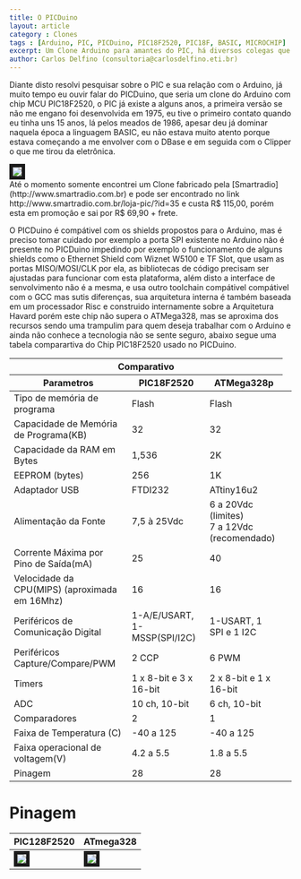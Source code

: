 ```yaml
---
title: O PICDuino
layout: article
category : Clones
tags : [Arduino, PIC, PICDuino, PIC18F2520, PIC18F, BASIC, MICROCHIP]
excerpt: Um Clone Arduino para amantes do PIC, há diversos colegas que falam que preferem o PIC, ainda não tive um argumento que justifique a escolha pelo PIC em relação ao ATMega, nem o contrário, acho que ambos tem suas vantagens.
author: Carlos Delfino (consultoria@carlosdelfino.eti.br)
---
```


Diante disto resolvi pesquisar sobre o PIC e sua relação com o Arduino, já muito tempo eu ouvir falar do PICDuino, 
que seria um clone do Arduino com chip MCU PIC18F2520, o PIC já existe a alguns anos, a primeira versão se não me 
engano foi desenvolvida em 1975, eu tive o primeiro contato quando eu tinha uns 15 anos, lá pelos meados de 1986, 
apesar deu já dominar naquela época a linguagem BASIC, eu não estava muito atento porque estava começando a me 
envolver com o DBase e em seguida com o Clipper o que me tirou da eletrônica.

<div class="imageBox" id="left">
<a rel="lightbox" title="PICDuino - PIC18F2520" href="/images/clones/PICDuino.jpg">
<img src="/images/clones/PICDuino-thumb.jpg"  border="6" />
</a>
</div>
Até o momento somente encontrei um Clone fabricado pela [Smartradio](http://www.smartradio.com.br) e pode ser 
encontrado no link http://www.smartradio.com.br/loja-pic/?id=35 e custa R$ 115,00, porém esta em promoção e sai 
por R$ 69,90 + frete.

O PICDuino é compátivel com os shields propostos para o Arduino, mas é preciso tomar cuidado por exemplo a porta
SPI existente no Arduino não é presente no PICDuino impedindo por exemplo o funcionamento de alguns shields como
o Ethernet Shield com Wiznet W5100 e TF Slot, que usam as portas MISO/MOSI/CLK por ela, as bibliotecas de código 
precisam ser ajustadas para funcionar com esta plataforma, além disto a interface de senvolvimento não é a mesma, 
e usa outro toolchain compátivel compátivel com o GCC mas sutis diferenças, sua arquitetura interna é também 
baseada em um processador Risc e construido internamente sobre a Arquitetura Havard porém este chip não supera o 
ATMega328, mas se aproxima dos recursos sendo uma trampulim para quem deseja trabalhar com o Arduino e ainda não 
conhece a tecnologia  não se sente seguro, abaixo segue uma tabela comparartiva do Chip PIC18F2520 usado no 
PICDuino.

<table>
<thead>
<tr>
<th colspan="3">Comparativo</th>
</tr>
<tr>
<th>Parametros</th><th>PIC18F2520</th><th>ATMega328p</th>
</tr>
</thead>
<tbody>
<tr>
<td>Tipo de memória de programa</td><td>Flash</td><td>Flash</td>
</tr>
<tr>
<td>Capacidade de Memória de Programa(KB)</td><td>32</td><td>32</td>
</tr>
<tr>
<td>Capacidade da RAM em Bytes</td><td>1,536</td><td>2K</td>
</tr>
<tr>
<td>EEPROM (bytes)</td><td>256</td><td>1K</td>
</tr>
<tr>
<td>Adaptador USB</td><td>FTDI232</td><td>ATtiny16u2</td>
</tr>
<tr>
<td>Alimentação da Fonte</td><td>7,5 à 25Vdc</td><td>6 a 20Vdc (limites) <br> 7 a 12Vdc (recomendado)<td>
</tr>
<tr>
<td>Corrente Máxima por Pino de Saída(mA)</td><td>25</td><td>40</td>
<tr>
<tr>
<td>Velocidade da CPU(MIPS) (aproximada em 16Mhz)</td><td>16</td><td>16</td>
</tr>
<tr>
<td>Periféricos de Comunicação Digital</td><td>1-A/E/USART, 1-MSSP(SPI/I2C)</td><td>1-USART, 1 SPI e 1 I2C</td>
</tr>
<td>Periféricos Capture/Compare/PWM</td><td>2 CCP</td><td>6 PWM</td>
</tr>
<tr>
<td>Timers</td><td>1 x 8-bit e 3 x 16-bit</td><td>2 x 8-bit e 1 x 16-bit</td>
</tr>
<tr>
<td>ADC</td><td>10 ch, 10-bit</td><td>6 ch, 10-bit</td>
</tr>
<tr>
<td>Comparadores</td><td>2</td><td>1</td>
</tr>
<tr>
<td>Faixa de Temperatura (C)</td><td>-40 a 125</td><td>-40 a 125</td>
</tr>
<tr>
<td>Faixa operacional de voltagem(V)</td><td>4.2 a 5.5</td><td>1.8 a 5.5</td>
</tr>
<tr>
<td>Pinagem</td><td>28</td><td>28</td>
</tr>
</tbody>
</table>

# Pinagem

<table>
<thead><tr><th>PIC128F2520</th><th>ATmega328</tg></tr></thead>
<tbody>
<tr><td>
<a rel="lightbox" title="PIC18F2520" href="/images/componentes/atmega328-pinagem.jpg">
<img src="/images/componentes/atmega328-pinagem.jpg"  border="6" />
</a>
</td><td>
<a rel="lightbox" title="PIC18F2520" href="/images/componentes/pic18F2x20-pinagem.jpg">
<img src="/images/componentes/pic18F2x20-pinagem.jpg"  border="6" />
</a>
</td>
</tr>
</tbody>
</table>

